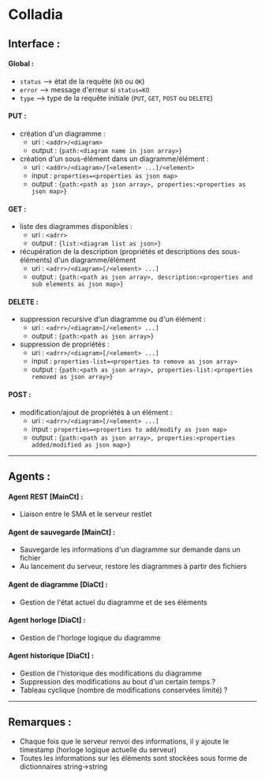 # Colladia

## Interface :

#### Global :
- `status` --> état de la requête (`KO` ou `OK`)
- `error` --> message d'erreur si `status=KO`
- `type` --> type de la requête initiale (`PUT`, `GET`, `POST` ou `DELETE`)

#### PUT :
- création d'un diagramme :
    - uri : `<addr>/<diagram>`
    - output : `{path:<diagram name in json array>}`
- création d'un sous-élément dans un diagramme/élément :
    - uri : `<addr>/<diagram>/[<element> ...]/<element>`
    - input : `properties=<properties as json map>`
    - output : `{path:<path as json array>, properties:<properties as json map>}`
    
#### GET :
- liste des diagrammes disponibles :
    - uri : `<adrr>`
    - output : `{list:<diagram list as json>}`
- récupération de la description (propriétés et descriptions des sous-éléments) d'un diagramme/élément
    - uri : `<adrr>/<diagram>[/<element> ...]`
    - output : `{path:<path as json array>, description:<properties and sub elements as json map>}`
    
#### DELETE :
- suppression recursive d'un diagramme ou d'un élément :
    - uri : `<adrr>/<diagram>[/<element> ...]`
    - output : `{path:<path as json array>}`
- suppression de propriétés :
    - uri : `<adrr>/<diagram>[/<element> ...]`
    - input : `properties-list=<properties to remove as json array>`
    - output : `{path:<path as json array>, properties-list:<properties removed as json array>}`
    
#### POST :
- modification/ajout de propriétés à un élément :
    - uri : `<adrr>/<diagram>[/<element> ...]`
    - input : `properties=<properties to add/modify as json map>`
    - output : `{path:<path as json array>, properties:<properties added/modified as json map>}`

---

## Agents :
#### Agent REST [MainCt] : 
- Liaison entre le SMA et le serveur restlet

#### Agent de sauvegarde [MainCt] :
- Sauvegarde les informations d'un diagramme sur demande dans un fichier
- Au lancement du serveur, restore les diagrammes à partir des fichiers

#### Agent de diagramme [DiaCt] :
- Gestion de l'état actuel du diagramme et de ses éléments

#### Agent horloge [DiaCt] :
- Gestion de l'horloge logique du diagramme

#### Agent historique [DiaCt] :
- Gestion de l'historique des modifications du diagramme
- Suppression des modifications au bout d'un certain temps ?
- Tableau cyclique (nombre de modifications conservées limité) ?

---

## Remarques :
- Chaque fois que le serveur renvoi des informations, il y ajoute le timestamp (horloge logique actuelle du serveur)
- Toutes les informations sur les éléments sont stockées sous forme de dictionnaires string->string
